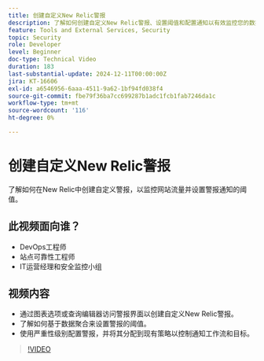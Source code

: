 ```yaml
---
title: 创建自定义New Relic警报
description: 了解如何创建自定义New Relic警报、设置阈值和配置通知以有效监控您的数据。 非常适合优化网站性能。
feature: Tools and External Services, Security
topic: Security
role: Developer
level: Beginner
doc-type: Technical Video
duration: 183
last-substantial-update: 2024-12-11T00:00:00Z
jira: KT-16606
exl-id: a6546956-6aaa-4511-9a62-1bf94fd038f4
source-git-commit: fbe79f36ba7cc699287b1adc1fcb1fab7246da1c
workflow-type: tm+mt
source-wordcount: '116'
ht-degree: 0%

---
```


# 创建自定义New Relic警报

了解如何在New Relic中创建自定义警报，以监控网站流量并设置警报通知的阈值。

## 此视频面向谁？

* DevOps工程师
* 站点可靠性工程师
* IT运营经理和安全监控小组

## 视频内容

* 通过图表选项或查询编辑器访问警报界面以创建自定义New Relic警报。
* 了解如何基于数据聚合来设置警报的阈值。
* 使用严重性级别配置警报，并将其分配到现有策略以控制通知工作流和目标。

>[!VIDEO](https://video.tv.adobe.com/v/3440771?learn=on)
